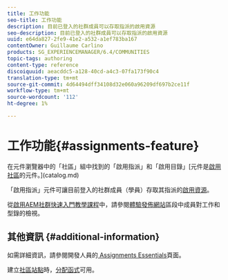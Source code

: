 ```yaml
---
title: 工作功能
seo-title: 工作功能
description: 目前已登入的社群成員可以存取指派的啟用資源
seo-description: 目前已登入的社群成員可以存取指派的啟用資源
uuid: e64da827-2fe9-41e2-a532-a1ef783ba167
contentOwner: Guillaume Carlino
products: SG_EXPERIENCEMANAGER/6.4/COMMUNITIES
topic-tags: authoring
content-type: reference
discoiquuid: aeacddc5-a128-40cd-a4c3-07fa173f90c4
translation-type: tm+mt
source-git-commit: 4d64494dff34108d32e060a96209df697b2ce11f
workflow-type: tm+mt
source-wordcount: '112'
ht-degree: 1%

---
```



# 工作功能{#assignments-feature}

在元件瀏覽器中的「社區」組中找到的「啟用指派」和「啟用目錄」[元件是[啟用社區](overview.md#enablement-community)的元件。](catalog.md)

「啟用指派」元件可讓目前登入的社群成員（學員）存取其指派的[啟用資源](resources.md)。

從[啟用AEM社群快速入門教學課程](getting-started-enablement.md)中，請參閱[體驗發佈網站](enablement-published-site.md)區段中成員對工作和型錄的檢視。

## 其他資訊 {#additional-information}

如需詳細資訊，請參閱開發人員的[ Assignments Essentials](essentials-assignments.md)頁面。

建立[社區站點](sites-console.md)時，[分配函式](functions.md#assignments-function)可用。
